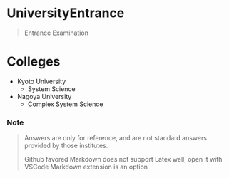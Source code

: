 # UniversityEntrance
> Entrance Examination

# Colleges
- Kyoto University
  - System Science
- Nagoya University
  - Complex System Science

### Note
> Answers are only for reference, and are not standard answers provided by those institutes.
>
> Github favored Markdown does not support Latex well, open it with VSCode Markdown extension is an option
